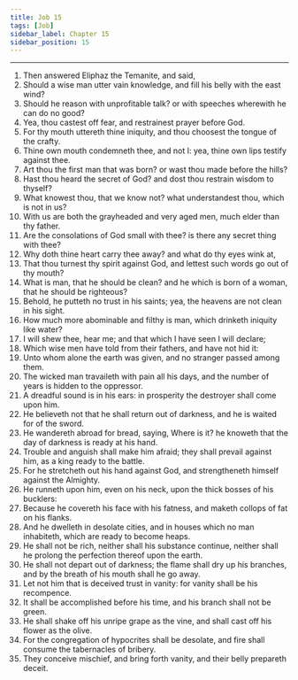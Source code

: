 ```yaml
---
title: Job 15
tags: [Job]
sidebar_label: Chapter 15
sidebar_position: 15
---
```


---
1. Then answered Eliphaz the Temanite, and said,
2. Should a wise man utter vain knowledge, and fill his belly with the east wind?
3. Should he reason with unprofitable talk? or with speeches wherewith he can do no good?
4. Yea, thou castest off fear, and restrainest prayer before God.
5. For thy mouth uttereth thine iniquity, and thou choosest the tongue of the crafty.
6. Thine own mouth condemneth thee, and not I: yea, thine own lips testify against thee.
7. Art thou the first man that was born? or wast thou made before the hills?
8. Hast thou heard the secret of God? and dost thou restrain wisdom to thyself?
9. What knowest thou, that we know not? what understandest thou, which is not in us?
10. With us are both the grayheaded and very aged men, much elder than thy father.
11. Are the consolations of God small with thee? is there any secret thing with thee?
12. Why doth thine heart carry thee away? and what do thy eyes wink at,
13. That thou turnest thy spirit against God, and lettest such words go out of thy mouth?
14. What is man, that he should be clean? and he which is born of a woman, that he should be righteous?
15. Behold, he putteth no trust in his saints; yea, the heavens are not clean in his sight.
16. How much more abominable and filthy is man, which drinketh iniquity like water?
17. I will shew thee, hear me; and that which I have seen I will declare;
18. Which wise men have told from their fathers, and have not hid it:
19. Unto whom alone the earth was given, and no stranger passed among them.
20. The wicked man travaileth with pain all his days, and the number of years is hidden to the oppressor.
21. A dreadful sound is in his ears: in prosperity the destroyer shall come upon him.
22. He believeth not that he shall return out of darkness, and he is waited for of the sword.
23. He wandereth abroad for bread, saying, Where is it? he knoweth that the day of darkness is ready at his hand.
24. Trouble and anguish shall make him afraid; they shall prevail against him, as a king ready to the battle.
25. For he stretcheth out his hand against God, and strengtheneth himself against the Almighty.
26. He runneth upon him, even on his neck, upon the thick bosses of his bucklers:
27. Because he covereth his face with his fatness, and maketh collops of fat on his flanks.
28. And he dwelleth in desolate cities, and in houses which no man inhabiteth, which are ready to become heaps.
29. He shall not be rich, neither shall his substance continue, neither shall he prolong the perfection thereof upon the earth.
30. He shall not depart out of darkness; the flame shall dry up his branches, and by the breath of his mouth shall he go away.
31. Let not him that is deceived trust in vanity: for vanity shall be his recompence.
32. It shall be accomplished before his time, and his branch shall not be green.
33. He shall shake off his unripe grape as the vine, and shall cast off his flower as the olive.
34. For the congregation of hypocrites shall be desolate, and fire shall consume the tabernacles of bribery.
35. They conceive mischief, and bring forth vanity, and their belly prepareth deceit.